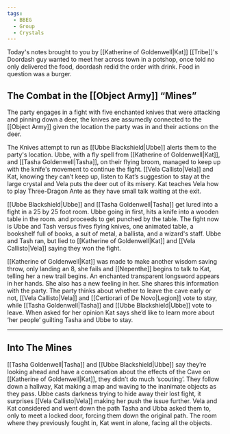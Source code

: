 ```yaml
---
tags:
  - BBEG
  - Group
  - Crystals
---
```

Today's notes brought to you by [[Katherine of Goldenwell|Kat]]
[[Tribe]]'s Doordash guy wanted to meet her across town in a potshop, once told no only delivered the food, doordash redid the order with drink. Food in question was a burger.

## The Combat in the [[Object Army]] “Mines” 
The party engages in a fight with five enchanted knives that were attacking and pinning down a deer, the knives are assumedly connected to the [[Object Army]] given the location the party was in and their actions on the deer. 

The Knives attempt to run as [[Ubbe Blackshield|Ubbe]] alerts them to the party's location. Ubbe, with a fly spell from [[Katherine of Goldenwell|Kat]], and [[Tasha Goldenwell|Tasha]], on their flying broom, managed to keep up with the knife's movement to continue the fight. 
[[Vela Callisto|Vela]] and Kat, knowing they can’t keep up, listen to Kat’s suggestion to stay at the large crystal and Vela puts the deer out of its misery. Kat teaches Vela how to play Three-Dragon Ante as they have small talk waiting at the exit. 

[[Ubbe Blackshield|Ubbe]] and [[Tasha Goldenwell|Tasha]] get lured into a fight in a 25 by 25 foot room. Ubbe going in first, hits a knife into a wooden table in the room. and proceeds to get punched by the table. The fight now is Ubbe and Tash versus fives flying knives, one animated table, a bookshelf full of books, a suit of metal, a ballista, and a wizard's staff. Ubbe and Tash ran, but lied to [[Katherine of Goldenwell|Kat]] and [[Vela Callisto|Vela]] saying they won the fight. 

[[Katherine of Goldenwell|Kat]] was made to make another wisdom saving throw, only landing an 8, she fails and [[Nepenthe]] begins to talk to Kat, telling her a new trail begins. An enchanted transparent longsword appears in her hands. She also has a new feeling in her. She shares this information with the party. The party thinks about whether to leave the cave early or not, [[Vela Callisto|Vela]] and [[Certiorari of De Novo|Legion]] vote to stay, while [[Tasha Goldenwell|Tasha]] and [[Ubbe Blackshield|Ubbe]] vote to leave. When asked for her opinion Kat says she’d like to learn more about ‘her people’ guilting Tasha and Ubbe to stay.

---
## Into The Mines
[[Tasha Goldenwell|Tasha]] and [[Ubbe Blackshield|Ubbe]] say they’re looking ahead and have a conversation about the effects of the Cave on [[Katherine of Goldenwell|Kat]], they didn’t do much ‘scouting’. 
They follow down a hallway, Kat making a map and waving to the inanimate objects as they pass. Ubbe casts darkness trying to hide away their lost fight, it surprises [[Vela Callisto|Vela]] making her push the issue further. Vela and Kat considered and went down the path Tasha and Ubba asked them to, only to meet a locked door, forcing them down the original path. The room where they previously fought in, Kat went in alone, facing all the objects.